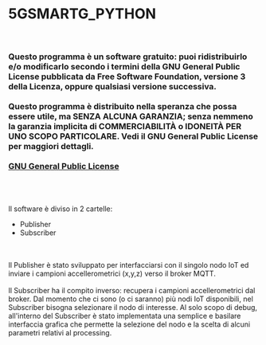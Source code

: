 # 5GSMARTG_PYTHON
<br>
<h3>Questo programma è un software gratuito: puoi ridistribuirlo e/o modificarlo secondo i termini della GNU General Public License pubblicata da Free Software Foundation, versione 3 della Licenza, oppure qualsiasi versione successiva.<br>
<br>
Questo programma è distribuito nella speranza che possa essere utile, ma SENZA ALCUNA GARANZIA; senza nemmeno la garanzia implicita di COMMERCIABILITÀ o IDONEITÀ PER UNO SCOPO PARTICOLARE. Vedi il GNU General Public License per maggiori dettagli.<br>
<br>
<a href="http://www.gnu.org/licenses">GNU General Public License</a>
</h3>
<br>
<br><br>
Il software è diviso in 2 cartelle:<br>
<ul>
  <li>Publisher</li>
  <li>Subscriber</li>
</ul> 
<br>
<br>	
Il Publisher è stato sviluppato per interfacciarsi con il singolo nodo IoT ed inviare i campioni accellerometrici (x,y,z) verso il broker MQTT.<br>
<br>
Il Subscriber ha il compito inverso: recupera i campioni accellerometrici dal broker. Dal momento che ci sono (o ci saranno) più nodi IoT disponibili, nel Subscriber bisogna selezionare il nodo di interesse.
Al solo scopo di debug, all'interno del Subscriber è stato implementata una semplice e basilare interfaccia grafica che permette la selezione del nodo e la scelta di alcuni parametri relativi al processing.
